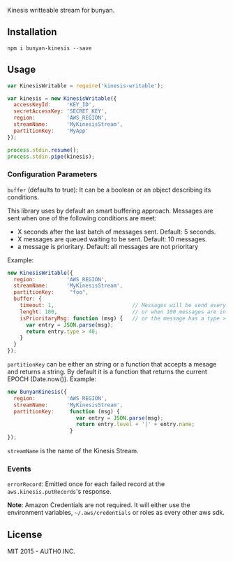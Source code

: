 Kinesis writteable stream for bunyan.

## Installation

```
npm i bunyan-kinesis --save
```

## Usage

```javascript
var KinesisWritable = require('kinesis-writable');

var kinesis = new KinesisWritable({
  accessKeyId:     'KEY_ID',
  secretAccessKey: 'SECRET_KEY',
  region:          'AWS_REGION',
  streamName:      'MyKinesisStream',
  partitionKey:    'MyApp'
});

process.stdin.resume();
process.stdin.pipe(kinesis);
```

### Configuration Parameters

`buffer` (defaults to true): It can be a boolean or an object describing its conditions.

This library uses by default an smart buffering approach. Messages are sent when one of the following conditions are meet:

-  X seconds after the last batch of messages sent. Default: 5 seconds.
-  X messages are queued waiting to be sent. Default: 10 messages.
-  a message is prioritary. Default: all messages are not prioritary

Example:
```javascript
new KinesisWritable({
  region:          'AWS_REGION',
  streamName:      'MyKinesisStream',
  partitionKey:     "foo",
  buffer: {
    timeout: 1,                         // Messages will be send every second
    lenght: 100,                        // or when 100 messages are in the queue
    isPrioritaryMsg: function (msg) {   // or the message has a type > 40
      var entry = JSON.parse(msg);
      return entry.type > 40;
    }
  }
});
```


`partitionKey` can be either an string or a function that accepts a mesage and returns a string. By default it is a function that returns the current EPOCH (Date.now()). Example:

```javascript
new BunyanKinesis({
  region:          'AWS_REGION',
  streamName:      'MyKinesisStream',
  partitionKey:     function (msg) {
                      var entry = JSON.parse(msg);
                      return entry.level + '|' + entry.name;
                    }
});
```

`streamName` is the name of the Kinesis Stream.

### Events
`errorRecord`: Emitted once for each failed record at the `aws.kinesis.putRecords`'s response.

**Note**: Amazon Credentials are not required. It will either use the environment variables, `~/.aws/credentials` or roles as every other aws sdk.

## License

MIT 2015 - AUTH0 INC.